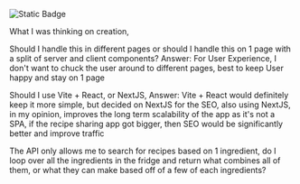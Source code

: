 ![Static Badge](https://img.shields.io/badge/:badgeContent)

What I was thinking on creation,

Should I handle this in different pages or should I handle this on 1 page with a split of server and client components?
Answer: For User Experience, I don't want to chuck the user around to different pages, best to keep User happy and stay on 1 page

Should I use Vite + React, or NextJS,
Answer: Vite + React would definitely keep it more simple, but decided on NextJS for the SEO, also using NextJS, in my opinion, improves the long term scalability of the app as it's not a SPA, if the recipe sharing app got bigger, then SEO would be significantly better and improve traffic

The API only allows me to search for recipes based on 1 ingredient, do I loop over all the ingredients in the fridge and return what combines all of them, or what they can make based off of a few of each ingredients?

